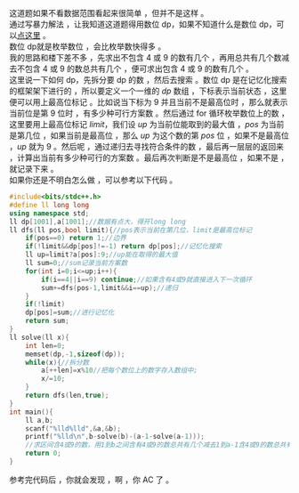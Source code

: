 这道题如果不看数据范围看起来很简单 ，但并不是这样 。    
通过写暴力解法 ，让我知道这道题得用数位 dp，如果不知道什么是数位 dp，可以[点这里](https://www.sohu.com/a/273617542_100201031) 。  
数位 dp就是枚举数位 ，会比枚举数快得多 。  
我的思路和楼下差不多 ，先求出不包含 $4$ 或 $9$ 的数有几个 ，再用总共有几个数减去不包含 $4$ 或 $9$ 的数总共有几个 ，便可求出包含 $4$ 或 $9$ 的数有几个 。  
这里说一下如何 dp，先拆分要 dp 的数 ，然后去搜索 。数位 dp 是在记忆化搜索的框架架下进行的 ，所以要定义一个一维的 $dp$ 数组 ，下标表示当前状态 ，这里便可以用上最高位标记 。比如说当下标为 $9$ 并且当前不是最高位时 ，那么就表示当前位是第 $9$ 位时 ，有多少种可行方案数 。然后通过 for 循环枚举数位上的数 ，这里要用上最高位标记 $limit$，我们设 $up$ 为当前位能取到的最大值 ，$pos$ 为当前是第几位 ，如果当前是最高位 ，那么 $up$ 为这个数的第 $pos$ 位 ，如果不是最高位 ，$up$ 就为 $9$ 。然后呢 ，通过递归去寻找符合条件的数 ，最后再一层层的返回来 ，计算出当前有多少种可行的方案数 。最后再次判断是不是最高位 ，如果不是 ，就记录下来 。  
如果你还是不明白怎么做 ，可以参考以下代码 。
```cpp
#include<bits/stdc++.h>
#define ll long long
using namespace std;
ll dp[1001],a[1001];//数据有点大，得开long long
ll dfs(ll pos,bool limit){//pos表示当前在第几位，limit是最高位标记
	if(pos==0) return 1;//边界
	if(!limit&&dp[pos]!=-1) return dp[pos];//记忆化搜索
	ll up=limit?a[pos]:9;//up能在取得的最大值
	ll sum=0;//sum记录当前方案数
	for(int i=0;i<=up;i++){
		if(i==4||i==9) continue;//如果含有4或9就直接进入下一次循环
		sum+=dfs(pos-1,limit&&i==up);//递归
	}
	if(!limit)
	dp[pos]=sum;//进行记忆化
	return sum; 
}
ll solve(ll x){
	int len=0;
	memset(dp,-1,sizeof(dp));
	while(x){//拆分数
		a[++len]=x%10//把每个数位上的数字存入数组中;
		x/=10;
	}
	return dfs(len,true);
}
int main(){
	ll a,b;
	scanf("%lld%lld",&a,&b);
	printf("%lld\n",b-solve(b)-(a-1-solve(a-1)));
    //求区间含4或9的数，用1到b之间含有4或9的数总共有几个减去1到a-1含4或9的数总共有几个
	return 0;
}
```
参考完代码后 ，你就会发现 ，啊 ，你 AC 了 。